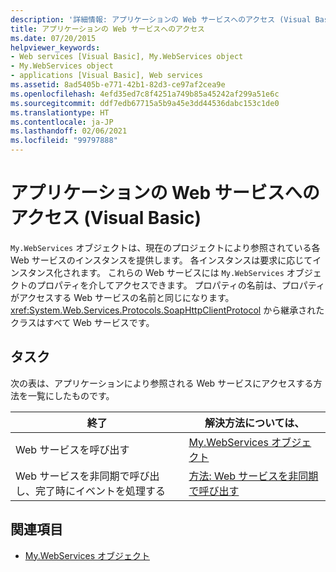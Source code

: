 ```yaml
---
description: '詳細情報: アプリケーションの Web サービスへのアクセス (Visual Basic)'
title: アプリケーションの Web サービスへのアクセス
ms.date: 07/20/2015
helpviewer_keywords:
- Web services [Visual Basic], My.WebServices object
- My.WebServices object
- applications [Visual Basic], Web services
ms.assetid: 8ad5405b-e771-42b1-82d3-ce97af2cea9e
ms.openlocfilehash: 4efd35ed7c8f4251a749b85a45242af299a51e6c
ms.sourcegitcommit: ddf7edb67715a5b9a45e3dd44536dabc153c1de0
ms.translationtype: HT
ms.contentlocale: ja-JP
ms.lasthandoff: 02/06/2021
ms.locfileid: "99797888"
---
```

# <a name="accessing-application-web-services-visual-basic"></a>アプリケーションの Web サービスへのアクセス (Visual Basic)

`My.WebServices` オブジェクトは、現在のプロジェクトにより参照されている各 Web サービスのインスタンスを提供します。 各インスタンスは要求に応じてインスタンス化されます。 これらの Web サービスには `My.WebServices` オブジェクトのプロパティを介してアクセスできます。 プロパティの名前は、プロパティがアクセスする Web サービスの名前と同じになります。 <xref:System.Web.Services.Protocols.SoapHttpClientProtocol> から継承されたクラスはすべて Web サービスです。

## <a name="tasks"></a>タスク

次の表は、アプリケーションにより参照される Web サービスにアクセスする方法を一覧にしたものです。

|終了|解決方法については、|
|---|---|
|Web サービスを呼び出す|[My.WebServices オブジェクト](../../language-reference/objects/my-webservices-object.md)|
|Web サービスを非同期で呼び出し、完了時にイベントを処理する|[方法: Web サービスを非同期で呼び出す](how-to-call-a-web-service-asynchronously.md)|

## <a name="see-also"></a>関連項目

- [My.WebServices オブジェクト](../../language-reference/objects/my-webservices-object.md)
